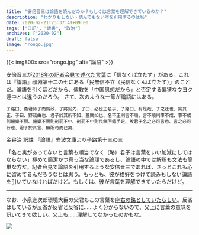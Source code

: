 ```yaml
---
title: "安倍晋三は論語を読んだのか？もしくは言葉を理解できているのか？"
description: "わかりもしない・読んでもない本を引用するのは恥"
date: 2020-02-21T23:37:41+09:00
tags: ["日記", "読書", "政治"]
archives: ["2020-02"]
draft: false
image: "rongo.jpg"
---
```


{{< img800x src="rongo.jpg" alt="論語" >}}

安倍晋三が[2018年の記者会見で述べた言葉](https://mainichi.jp/articles/20180915/ddm/005/070/163000c)に「信なくば立たず」がある。これは『論語』顔淵第十二の七にある「民無信不立（民信なくんば立たず）」のことだ。論語を引くほどだから、儒教を「中国思想だから」と否定する偏狭なウヨク連中とは違うのだろう。
さて、次のような一節が論語にはある。
  

`子路曰、衞君待子而爲政、子將奚先、子曰、必也正名乎、子路曰、有是哉、子之迂也、奚其正、子曰、野哉由也、君子於其所不知、蓋闕如也、名不正則言不順、言不順則事不成、事不成則禮樂不興、禮樂不興則刑罰不中、刑罰不中則民無所錯手足、故君子名之必可言也、言之必可行也、君子於其言、無所苟而已矣、`

金谷治 訳註 『論語』岩波文庫より子路第十三の三
  

「名と実があってないと言葉も順当でなく（略）君子は言葉をいい加減にしてはならない」極めて簡潔かつ真っ当な論理であるし、論語の中では解釈も文法も簡単な方だ。記者会見で論語を引用するような安倍晋三であれば、きっとこれも心に留めてるんだろうなとは思う。もっとも、彼が格好をつけて読みもしない論語を引いていなければだけど。もしくは、彼が言葉を理解できていたらだけど。

---
  
なお、小泉進次郎環境大臣の父君もこの言葉を[座右の銘としていたらしい](http://www.kantei.go.jp/jp//koizumiprofile/1_sinnen.html)。反省はしているが反省が反省と反省に……よく分からないので、父上に言葉の意味を訊いてきて欲しい。父上も……理解してなかったのかもな。

  
<a href="https://www.amazon.co.jp/%E8%AB%96%E8%AA%9E-%E5%B2%A9%E6%B3%A2%E6%96%87%E5%BA%AB-%E9%9D%92202-1-%E9%87%91%E8%B0%B7-%E6%B2%BB%E8%A8%B3%E6%B3%A8/dp/4003320212/ref=as_li_ss_il?adgrpid=59027798571&gclid=Cj0KCQiAnL7yBRD3ARIsAJp_oLZsz-sbe1TuTKVVHZu0mO6LtqmKqcaKAU9Xg0e6dRzAf6th2bLTtMQaAl54EALw_wcB&hvadid=259143163086&hvdev=c&hvlocphy=1009717&hvnetw=g&hvqmt=e&hvrand=1089460918578209942&hvtargid=kwd-333983184205&hydadcr=27300_10520136&jp-ad-ap=0&keywords=%E8%AB%96%E8%AA%9E&qid=1582301818&sr=8-2&linkCode=li2&tag=tbsmcd-22&linkId=3e7166aa53a3c15149aec31ad61b2ab1&language=ja_JP" target="_blank"><img border="0" src="//ws-fe.amazon-adsystem.com/widgets/q?_encoding=UTF8&ASIN=4003320212&Format=_SL160_&ID=AsinImage&MarketPlace=JP&ServiceVersion=20070822&WS=1&tag=tbsmcd-22&language=ja_JP" ></a><img src="https://ir-jp.amazon-adsystem.com/e/ir?t=tbsmcd-22&language=ja_JP&l=li2&o=9&a=4003320212" width="1" height="1" border="0" alt="" style="border:none !important; margin:0px !important;" />  
